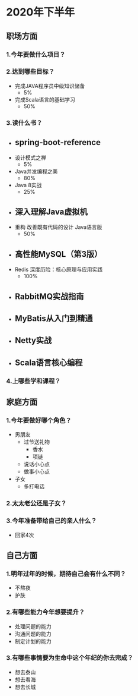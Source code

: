 # 2020年下半年

## 职场方面
### 1.今年要做什么项目？

### 2.达到哪些目标？

- 完成JAVA程序员中级知识储备
  - 5%
- 完成Scala语言的基础学习
  - 50%

### 3.读什么书？

- spring-boot-reference
  - 
- 设计模式之禅
  - 5%
- Java并发编程之美
  - 80%
- Java 8实战
  - 25%
- 深入理解Java虚拟机
  - 
- 重构 改善既有代码的设计 Java语言版
  - 50%
- 高性能MySQL（第3版）
  - 
- Redis 深度历险：核心原理与应用实践
  - 100%
- RabbitMQ实战指南
  - 
- MyBatis从入门到精通
  - 
- Netty实战
  - 
- Scala语言核心编程
  - 

### 4.上哪些学和课程？

## 家庭方面
### 1.今年要做好哪个角色？

- 男朋友
  - 过节送礼物
    - 香水
    - 项链
  - 说话小心点
  - 做事小心点
- 子女
  - 多打电话

### 2.太太老公还是子女？
### 3.今年准备带给自己的亲人什么？

- 回家4次

## 自己方面
### 1.明年过年的时候，期待自己会有什么不同？

- 不熬夜
- 护肤

### 2.有哪些能力今年想要提升？

- 处理问题的能力
- 沟通问题的能力
- 制定计划的能力

### 3.有哪些事情要为生命中这个年纪的你去完成？

- 想去泰山
- 想去看海
- 想去长城